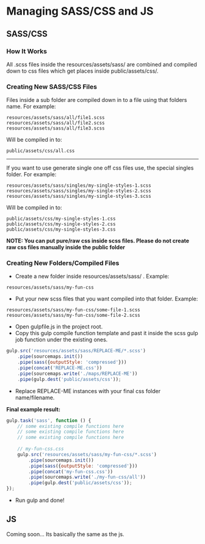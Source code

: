 # Managing SASS/CSS and JS

## SASS/CSS

### How It Works

All .scss files inside the resources/assets/sass/ are combined and compiled down to css files which get places inside public/assets/css/.

### Creating New SASS/CSS Files

Files inside a sub folder are compiled down in to a file using that folders name. For example:

```
resources/assets/sass/all/file1.scss
resources/assets/sass/all/file2.scss
resources/assets/sass/all/file3.scss
```

Will be compiled in to:

```
public/assets/css/all.css
```

***

If you want to use generate single one off css files use, the special singles folder. For example:

```
resources/assets/sass/singles/my-single-styles-1.scss
resources/assets/sass/singles/my-single-styles-2.scss
resources/assets/sass/singles/my-single-styles-3.scss
```

Will be compiled in to:

```
public/assets/css/my-single-styles-1.css
public/assets/css/my-single-styles-2.css
public/assets/css/my-single-styles-3.css
```

**NOTE: You can put pure/raw css inside scss files. Please do not create raw css files manually inside the public folder**

### Creating New Folders/Compiled Files

- Create a new folder inside resources/assets/sass/ . Example:
```
resources/assets/sass/my-fun-css
```

- Put your new scss files that you want compiled into that folder. Example:
```
resources/assets/sass/my-fun-css/some-file-1.scss
resources/assets/sass/my-fun-css/some-file-2.scss
```

- Open gulpfile.js in the project root.
- Copy this gulp compile function template and past it inside the scss gulp job function under the existing ones.
```js
gulp.src('resources/assets/sass/REPLACE-ME/*.scss')
    .pipe(sourcemaps.init())
    .pipe(sass({outputStyle: 'compressed'}))
    .pipe(concat('REPLACE-ME.css'))
    .pipe(sourcemaps.write('./maps/REPLACE-ME'))
    .pipe(gulp.dest('public/assets/css'));
```

- Replace REPLACE-ME instances with your final css folder name/filename.

**Final example result:**

```js
gulp.task('sass', function () {
    // some existing compile functions here
    // some existing compile functions here
    // some existing compile functions here
    
    // my-fun-css.css
    gulp.src('resources/assets/sass/my-fun-css/*.scss')
        .pipe(sourcemaps.init())
        .pipe(sass({outputStyle: 'compressed'}))
        .pipe(concat('my-fun-css.css'))
        .pipe(sourcemaps.write('./my-fun-css/all'))
        .pipe(gulp.dest('public/assets/css'));
});
```

- Run gulp and done!

## JS

Coming soon... Its basically the same as the js.